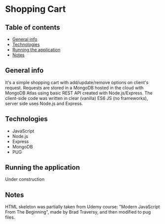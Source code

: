 # Shopping Cart

## Table of contents

- [General info](#general-info)
- [Technologies](#technologies)
- [Running the application](#running-the-application)
- [Notes](#notes)

## General info

It's a simple shopping cart with add/update/remove options on client's request. Requests are stored in a MongoDB hosted in the cloud with MongoDB Atlas using basic REST API created with Node.js/Express. The client-side code was written in clear (vanilla) ES6 JS (no frameworks), server side uses Node.js and Express.

## Technologies

- JavaScript
- Node.js
- Express
- MongoDB
- PUG

## Running the application

Under construction

## Notes

HTML skeleton was partially taken from Udemy course: "Modern JavaScript From The Beginning", made by Brad Traversy, and then modified to pug files.
